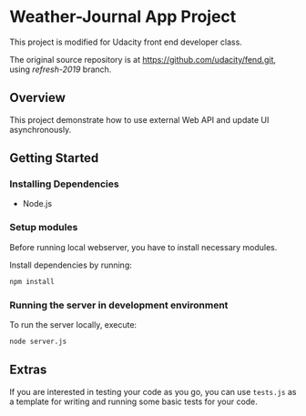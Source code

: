 # Weather-Journal App Project

This project is modified for Udacity front end developer class.

The original source repository is at <https://github.com/udacity/fend.git>, using *refresh-2019* branch.

## Overview
This project demonstrate how to use external Web API and update UI asynchronously. 

## Getting Started

### Installing Dependencies

- Node.js

### Setup modules

Before running local webserver, you have to install necessary modules.

Install dependencies by running:

```bash
npm install
```

### Running the server in development environment

To run the server locally, execute:

```bash
node server.js
```

## Extras
If you are interested in testing your code as you go, you can use `tests.js` as a template for writing and running some basic tests for your code.
